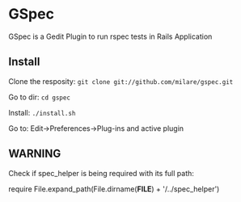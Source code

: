 GSpec
=============

GSpec is a Gedit Plugin to run rspec tests in Rails Application


Install
-------

Clone the resposity:
`git clone git://github.com/milare/gspec.git`

Go to dir:
`cd gspec`

Install:
`./install.sh`

Go to: Edit->Preferences->Plug-ins and active plugin


WARNING
-------
Check if spec_helper is being required with its full path:

require File.expand_path(File.dirname(__FILE__) + '/../spec_helper')

